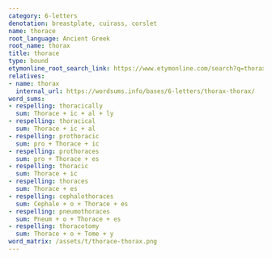 ```yaml
---
category: 6-letters
denotation: breastplate, cuirass, corslet
name: thorace
root_language: Ancient Greek
root_name: thorax
title: thorace
type: bound
etymonline_root_search_link: https://www.etymonline.com/search?q=thorax
relatives:
- name: thorax
  internal_url: https://wordsums.info/bases/6-letters/thorax-thorax/
word_sums:
- respelling: thoracically
  sum: Thorace + ic + al + ly
- respelling: thoracical
  sum: Thorace + ic + al
- respelling: prothoracic
  sum: pro + Thorace + ic
- respelling: prothoraces
  sum: pro + Thorace + es
- respelling: thoracic
  sum: Thorace + ic
- respelling: thoraces
  sum: Thorace + es
- respelling: cephalothoraces
  sum: Cephale + o + Thorace + es
- respelling: pneumothoraces
  sum: Pneum + o + Thorace + es
- respelling: thoracotomy
  sum: Thorace + o + Tome + y
word_matrix: /assets/t/thorace-thorax.png
---
```

